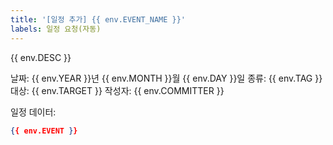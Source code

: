 ```yaml
---
title: '[일정 추가] {{ env.EVENT_NAME }}'
labels: 일정 요청(자동)
---
```

{{ env.DESC }}

날짜: {{ env.YEAR }}년 {{ env.MONTH }}월 {{ env.DAY }}일
종류: {{ env.TAG }}
대상: {{ env.TARGET }}
작성자: {{ env.COMMITTER }}

일정 데이터:
```json event_data
{{ env.EVENT }}
```